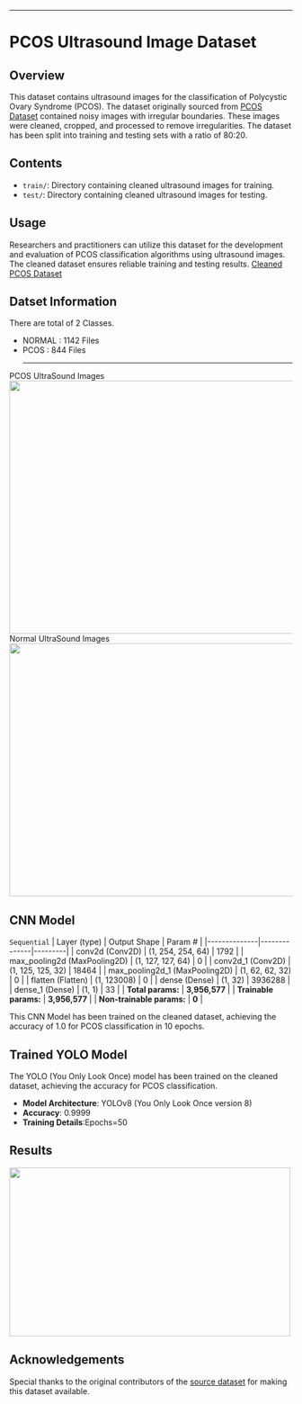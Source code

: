 ---

# PCOS Ultrasound Image Dataset

## Overview
This dataset contains ultrasound images for the classification of Polycystic Ovary Syndrome (PCOS). The dataset originally sourced from [PCOS Dataset](https://www.kaggle.com/datasets/shnotweta/2000-images-of-ultrasound-for-pcos) contained noisy images with irregular boundaries. These images were cleaned, cropped, and processed to remove irregularities. The dataset has been split into training and testing sets with a ratio of 80:20.

## Contents
- `train/`: Directory containing cleaned ultrasound images for training.
- `test/`: Directory containing cleaned ultrasound images for testing.

## Usage
Researchers and practitioners can utilize this dataset for the development and evaluation of PCOS classification algorithms using ultrasound images. The cleaned dataset ensures reliable training and testing results.  [Cleaned PCOS Dataset](https://www.kaggle.com/datasets/bharatsh001/pcos-cleaned-and-splitted)

## Datset Information
There are total of  2 Classes.
  *  NORMAL : 1142 Files
  *  PCOS : 844 Files<br><hr>


  
PCOS UltraSound Images <br> 
<img src="https://github.com/Sh-bharat/Polycystic_Ovary_Syndrome_PCOS_Image_Classification/assets/133742551/a023a1a0-ce1d-4402-903d-108c62ceca0f" width="700" height="450" /><br>Normal UltraSound Images <br> <img src="https://github.com/Sh-bharat/Polycystic_Ovary_Syndrome_PCOS_Image_Classification/assets/133742551/635e833c-8b01-42fb-aede-0f152dfd304d" width="700" height="450" />

## CNN Model
```Sequential```
| Layer (type) | Output Shape | Param # |
|--------------|--------------|---------|
| conv2d (Conv2D) | (1, 254, 254, 64) | 1792 |
| max_pooling2d (MaxPooling2D) | (1, 127, 127, 64) | 0 |
| conv2d_1 (Conv2D) | (1, 125, 125, 32) | 18464 |
| max_pooling2d_1 (MaxPooling2D) | (1, 62, 62, 32) | 0 |
| flatten (Flatten) | (1, 123008) | 0 |
| dense (Dense) | (1, 32) | 3936288 |
| dense_1 (Dense) | (1, 1) | 33 |
| **Total params:** | **3,956,577** |
| **Trainable params:** | **3,956,577** |
| **Non-trainable params:** | **0** |

This CNN Model has been trained on the cleaned dataset, achieving the accuracy of 1.0 for PCOS classification in 10 epochs.

## Trained YOLO Model
The YOLO (You Only Look Once) model has been trained on the cleaned dataset, achieving the accuracy for PCOS classification.

- **Model Architecture**: YOLOv8 (You Only Look Once version 8)
- **Accuracy**: 0.9999
- **Training Details**:Epochs=50


## Results
<img src="https://github.com/Sh-bharat/Polycystic_Ovary_Syndrome_PCOS_Image_Classification/assets/133742551/ded51615-8978-422e-8709-1048a95912ea" width="500" height="300" />



## Acknowledgements
Special thanks to the original contributors of the [source dataset](https://www.kaggle.com/datasets/shnotweta/2000-images-of-ultrasound-for-pcos) for making this dataset available.

